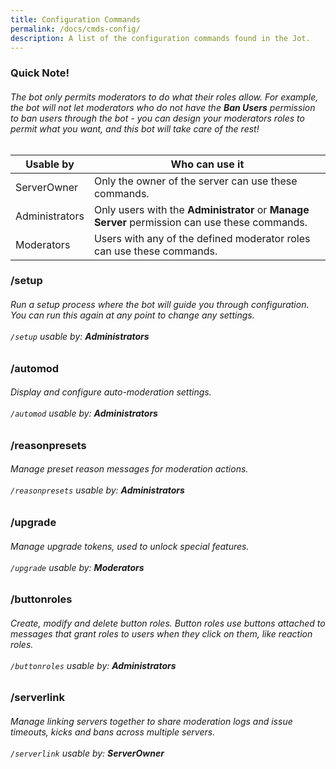 ```yaml
---
title: Configuration Commands
permalink: /docs/cmds-config/
description: A list of the configuration commands found in the Jot.
---
```

<div class="panel panel-info">
	<div class="panel-heading">
		<h3 class="panel-title" id="warn">Quick Note!</h3>
	</div>
	<div class="panel-body">
    <table class="table table-striped table-hover ">
    <thead>
      <h6>The bot only permits moderators to do what their roles allow. For example, the bot will not let moderators who do not have the <strong>Ban Users</strong> permission to ban users through the bot - you can design your moderators roles to permit what you want, and this bot will take care of the rest!</h6>
      <tr>
        <th>Usable by</th>
        <th>Who can use it</th>
      </tr>
    </thead>
    <tbody>
      <tr>
        <td>ServerOwner</td>
        <td>Only the owner of the server can use these commands.</td>
      </tr>
      <tr>
        <td>Administrators</td>
        <td>Only users with the <strong>Administrator</strong> or <strong>Manage Server</strong> permission can use these commands.</td>
      </tr>
      <tr>
        <td>Moderators</td>
        <td>Users with any of the defined moderator roles can use these commands.</td>
      </tr>
    </tbody>
    </table>
	</div>
</div>
<div class="panel panel-primary">
	<div class="panel-heading">
		<h3 class="panel-title" id="setup">/setup</h3>
	</div>
	<div class="panel-body">
    <h6>Run a setup process where the bot will guide you through configuration. You can run this again at any point to change any settings.<br/><br/><code>/setup</code> usable by: <strong>Administrators</strong></h6>
	</div>
</div>
<div class="panel panel-primary">
	<div class="panel-heading">
		<h3 class="panel-title" id="automod">/automod</h3>
	</div>
	<div class="panel-body">
    <h6>Display and configure auto-moderation settings.<br/><br/><code>/automod</code> usable by: <strong>Administrators</strong></h6>
	</div>
</div>
<div class="panel panel-primary">
	<div class="panel-heading">
		<h3 class="panel-title" id="reasonpresets">/reasonpresets</h3>
	</div>
	<div class="panel-body">
    <h6>Manage preset reason messages for moderation actions.<br/><br/><code>/reasonpresets</code> usable by: <strong>Administrators</strong></h6>
	</div>
</div>
<div class="panel panel-primary">
	<div class="panel-heading">
		<h3 class="panel-title" id="upgrade">/upgrade</h3>
	</div>
	<div class="panel-body">
    <h6>Manage upgrade tokens, used to unlock special features.<br/><br/><code>/upgrade</code> usable by: <strong>Moderators</strong></h6>
	</div>
</div>
<div class="panel panel-primary">
	<div class="panel-heading">
		<h3 class="panel-title" id="buttonroles">/buttonroles</h3>
	</div>
	<div class="panel-body">
    <h6>Create, modify and delete button roles. Button roles use buttons attached to messages that grant roles to users when they click on them, like reaction roles.<br/><br/><code>/buttonroles</code> usable by: <strong>Administrators</strong></h6>
	</div>
</div>
<div class="panel panel-primary">
	<div class="panel-heading">
		<h3 class="panel-title" id="serverlink">/serverlink</h3>
	</div>
	<div class="panel-body">
    <h6>Manage linking servers together to share moderation logs and issue timeouts, kicks and bans across multiple servers.<br/><br/><code>/serverlink</code> usable by: <strong>ServerOwner</strong></h6>
	</div>
</div>
